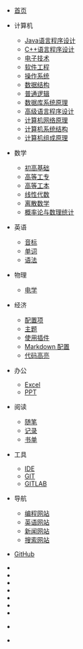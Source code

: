 * <span class="iconfont  icon-shouye"></span>[首页](/)

* <span class="iconfont icon-cplus"></span>计算机
  * [Java语言程序设计](pages/themes.md)
  * [C++语言程序设计](pages/themes.md)
  * [电子技术](pages/themes.md)
  * [软件工程](pages/plugins.md)
  * [操作系统](pages/plugins.md)
  * [数据结构](pages/markdown.md)
  * [普通逻辑](pages/markdown.md)
  * [数据库系统原理](pages/markdown.md)
  * [高级语言程序设计](pages/configuration.md)
  * [计算机网络原理](pages/markdown.md)
  * [计算机系统结构](pages/language-highlight.md)
  * [计算机组成原理](pages/themes.md)
  

* <span class="iconfont icon-shuxue1"></span>数学
  * [初高基础](pages/configuration.md)
  * [高等工专](pages/plugins.md)
  * [高等工本](pages/plugins.md)
  * [线性代数](pages/markdown.md)
  * [离散数学](pages/language-highlight.md)
  * [概率论与数理统计](pages/language-highlight.md)

* <span class="iconfont icon-yingyu"></span>英语
  * [音标](pages/configuration.md)
  * [单词](pages/configuration.md)
  * [语法](pages/themes.md)

* <span class="iconfont icon-wuli"></span>物理
  * [电学](pages/configuration.md)

* <span class="iconfont icon-yunwei"></span>经济
  * [配置项](pages/configuration.md)
  * [主题](pages/themes.md)
  * [使用插件](pages/plugins.md)
  * [Markdown 配置](pages/markdown.md)
  * [代码高亮](pages/language-highlight.md)

* <span class="iconfont icon-office1"></span>办公
  * [Excel](pages/configuration.md)
  * [PPT](pages/themes.md)

* <span class="iconfont icon-phone"></span>阅读
  * [随笔](pages/configuration.md)
  * [记录](pages/configuration.md)
  * [书单](pages/configuration.md)

* <span class="iconfont icon-yunweizhongxin"></span>工具
  * [IDE](pages/configuration.md)
  * [GIT](pages/configuration.md)
  * [GITLAB](pages/configuration.md)

* <span class="iconfont icon-daohang"></span> 导航
  * [编程网站](pages/configuration.md)
  * [英语网站](pages/configuration.md)
  * [新闻网站](pages/configuration.md)
  * [搜索网站](pages/configuration.md)

* [<span class=" fa fa-github"></span> GitHub](https://github.com/jsagreas/docsify)

- 
- 
- 
- 
- 
- 
- 


- <span class="iconfont  icon-taiyang1-copy" style="margin-right:-25px;"></span>
- 